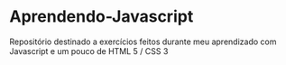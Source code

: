 # Aprendendo-Javascript

Repositório destinado a exercícios feitos durante meu aprendizado com Javascript e um pouco de HTML 5 / CSS 3
